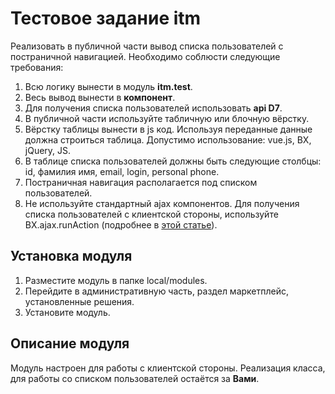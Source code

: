 # Тестовое задание itm
Реализовать в публичной части вывод списка пользователей с постраничной навигацией. 
Необходимо соблюсти следующие требования:
1. Всю логику вынести в модуль **itm.test**. 
2. Весь вывод вынести в **компонент**.
3. Для получения списка пользователей использовать **api D7**.
4. В публичной части используйте табличную или блочную вёрстку.
5. Вёрстку таблицы вынести в js код. Используя переданные данные должна строиться таблица. Допустимо использование: vue.js, BX, jQuery, JS.
6. В таблице списка пользователей должны быть следующие столбцы: id, фамилия имя, email, login, personal phone.
7. Постраничная навигация располагается под списком пользователей.
8. Не используйте стандартный ajax компонентов. Для получения списка пользователей с клиентской стороны, используйте BX.ajax.runAction (подробнее в [этой статье](https://verstaem.com/ajax/new-bitrix-ajax/)).

## Установка модуля
1. Разместите модуль в папке local/modules.
2. Перейдите в административную часть, раздел маркетплейс, установленные решения.
3. Установите модуль.

## Описание модуля
Модуль настроен для работы с клиентской стороны. Реализация класса, для работы со списком пользователей остаётся за **Вами**.
